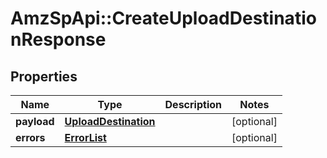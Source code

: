 # AmzSpApi::CreateUploadDestinationResponse

## Properties
Name | Type | Description | Notes
------------ | ------------- | ------------- | -------------
**payload** | [**UploadDestination**](UploadDestination.md) |  | [optional] 
**errors** | [**ErrorList**](ErrorList.md) |  | [optional] 

